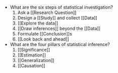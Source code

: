 - What are the six steps of statistical investigation?
	1. Ask a [[Research Question]]
	2. Design a [[Study]] and collect [[Data]]
	3. [[Explore the data]]
	4. [[Draw inferences]] beyond the [[Data]]
	5. Formulate [[Conclusion]]s
	6. [[Look back and ahead]]
- What are the four pillars of statistical inference?
	1. [[Significance]]
	2. [[Estimation]]
	3. [[Generalization]]
	4. [[Causation]]